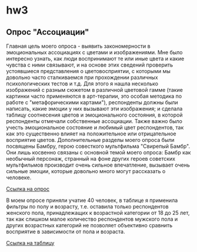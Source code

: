 # hw3
## Опрос "Ассоциации"
Главная цель моего опроса - выявить закономерности в эмоциональных ассоциациях с цветами и изображениями. Мне было интересно узнать, как люди воспринимают те или иные цвета и какие чувства с ними связывают, и на основе этих сведений проверить устоявшиеся представления о цветовосприятии, с которыми мы довольно часто сталкиваемся при прохождении различных психологических тестов и т.д. Для этого я нашла несколько изображений с разным сюжетом в различной цветовой гамме (такие картинки часто применяются в арт-терапии, это особая методика по работе с "метафорическими картами"), респонденты должны были написать, какие эмоции у них вызывают эти изображения; и сделала таблицу соотнесения цветов и эмоционального состояния, в которой респонденты отмечали собственные ассоциации. Также важно было учесть эмоциональное состояние и любимый цвет респондентов, так как это существенно влияет на положительное или отрицательное восприятие цветов.
Дополнительные разделы моего опроса были посвящены Бамбру, герою совесткого мультфильма "Свирепый Бамбр". Они лишь косвенно связаны с основной темой моего опроса: Бамбр как необычный персонаж, странный на фоне других героев советских мультфильмов производит очень сильное впечатление, вызывает очень сильные эмоции, которые довольно много могут рассказать о человеке.

[Ссылка на опрос](https://docs.google.com/forms/d/1jKjwXN91FIAY0i_iA46C-BkYEusVnUEgR2nopwRoG-o/edit)

В моем опросе приняли учатие 40 человек, в таблице я применила фильтры по полу и возрасту, т.е. оставила только респондентов женского пола, принадлежащих к возрастной категории от 18 до 25 лет, так как слишком малое количество респондентов мужского пола и других возрастных категорий не позволяет объективно сравнить восприятие в зависимости от пола и возраста.

[Ссылка на таблицу](https://docs.google.com/spreadsheets/d/1M5mxNAdH4iRUlwKvWUs7su2JBWCF6gQ1FJ4opTpTcHc/edit#gid=1027230128)
